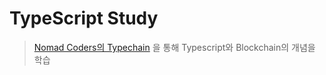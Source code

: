 # TypeScript Study

>[Nomad Coders의 Typechain](https://github.com/nomadcoders/typechain) 을 통해 Typescript와 Blockchain의 개념을 학습
